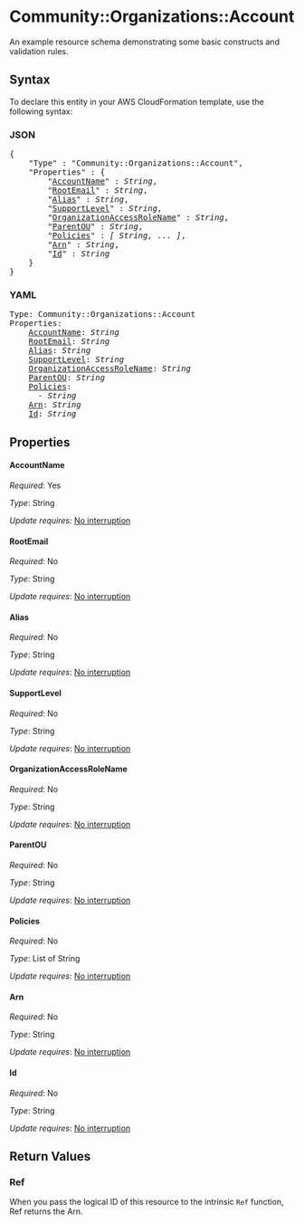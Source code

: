# Community::Organizations::Account

An example resource schema demonstrating some basic constructs and validation rules.

## Syntax

To declare this entity in your AWS CloudFormation template, use the following syntax:

### JSON

<pre>
{
    "Type" : "Community::Organizations::Account",
    "Properties" : {
        "<a href="#accountname" title="AccountName">AccountName</a>" : <i>String</i>,
        "<a href="#rootemail" title="RootEmail">RootEmail</a>" : <i>String</i>,
        "<a href="#alias" title="Alias">Alias</a>" : <i>String</i>,
        "<a href="#supportlevel" title="SupportLevel">SupportLevel</a>" : <i>String</i>,
        "<a href="#organizationaccessrolename" title="OrganizationAccessRoleName">OrganizationAccessRoleName</a>" : <i>String</i>,
        "<a href="#parentou" title="ParentOU">ParentOU</a>" : <i>String</i>,
        "<a href="#policies" title="Policies">Policies</a>" : <i>[ String, ... ]</i>,
        "<a href="#arn" title="Arn">Arn</a>" : <i>String</i>,
        "<a href="#id" title="Id">Id</a>" : <i>String</i>
    }
}
</pre>

### YAML

<pre>
Type: Community::Organizations::Account
Properties:
    <a href="#accountname" title="AccountName">AccountName</a>: <i>String</i>
    <a href="#rootemail" title="RootEmail">RootEmail</a>: <i>String</i>
    <a href="#alias" title="Alias">Alias</a>: <i>String</i>
    <a href="#supportlevel" title="SupportLevel">SupportLevel</a>: <i>String</i>
    <a href="#organizationaccessrolename" title="OrganizationAccessRoleName">OrganizationAccessRoleName</a>: <i>String</i>
    <a href="#parentou" title="ParentOU">ParentOU</a>: <i>String</i>
    <a href="#policies" title="Policies">Policies</a>: <i>
      - String</i>
    <a href="#arn" title="Arn">Arn</a>: <i>String</i>
    <a href="#id" title="Id">Id</a>: <i>String</i>
</pre>

## Properties

#### AccountName

_Required_: Yes

_Type_: String

_Update requires_: [No interruption](https://docs.aws.amazon.com/AWSCloudFormation/latest/UserGuide/using-cfn-updating-stacks-update-behaviors.html#update-no-interrupt)

#### RootEmail

_Required_: No

_Type_: String

_Update requires_: [No interruption](https://docs.aws.amazon.com/AWSCloudFormation/latest/UserGuide/using-cfn-updating-stacks-update-behaviors.html#update-no-interrupt)

#### Alias

_Required_: No

_Type_: String

_Update requires_: [No interruption](https://docs.aws.amazon.com/AWSCloudFormation/latest/UserGuide/using-cfn-updating-stacks-update-behaviors.html#update-no-interrupt)

#### SupportLevel

_Required_: No

_Type_: String

_Update requires_: [No interruption](https://docs.aws.amazon.com/AWSCloudFormation/latest/UserGuide/using-cfn-updating-stacks-update-behaviors.html#update-no-interrupt)

#### OrganizationAccessRoleName

_Required_: No

_Type_: String

_Update requires_: [No interruption](https://docs.aws.amazon.com/AWSCloudFormation/latest/UserGuide/using-cfn-updating-stacks-update-behaviors.html#update-no-interrupt)

#### ParentOU

_Required_: No

_Type_: String

_Update requires_: [No interruption](https://docs.aws.amazon.com/AWSCloudFormation/latest/UserGuide/using-cfn-updating-stacks-update-behaviors.html#update-no-interrupt)

#### Policies

_Required_: No

_Type_: List of String

_Update requires_: [No interruption](https://docs.aws.amazon.com/AWSCloudFormation/latest/UserGuide/using-cfn-updating-stacks-update-behaviors.html#update-no-interrupt)

#### Arn

_Required_: No

_Type_: String

_Update requires_: [No interruption](https://docs.aws.amazon.com/AWSCloudFormation/latest/UserGuide/using-cfn-updating-stacks-update-behaviors.html#update-no-interrupt)

#### Id

_Required_: No

_Type_: String

_Update requires_: [No interruption](https://docs.aws.amazon.com/AWSCloudFormation/latest/UserGuide/using-cfn-updating-stacks-update-behaviors.html#update-no-interrupt)

## Return Values

### Ref

When you pass the logical ID of this resource to the intrinsic `Ref` function, Ref returns the Arn.
